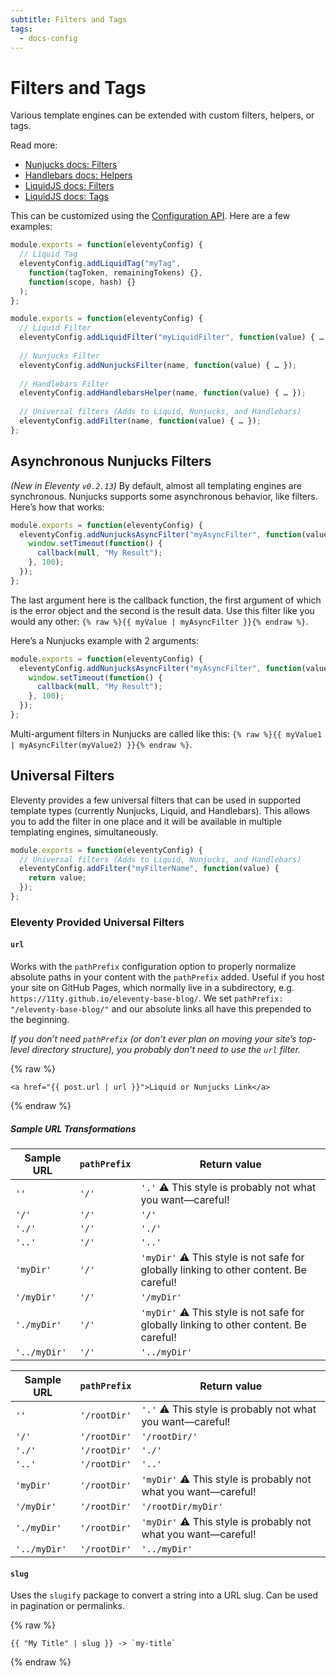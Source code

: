 ```yaml
---
subtitle: Filters and Tags
tags:
  - docs-config
---
```

# Filters and Tags

Various template engines can be extended with custom filters, helpers, or tags.

Read more:

* [Nunjucks docs: Filters](https://mozilla.github.io/nunjucks/templating.html#filters)
* [Handlebars docs: Helpers](http://handlebarsjs.com/#helpers)
* [LiquidJS docs: Filters](https://github.com/harttle/liquidjs#register-filters)
* [LiquidJS docs: Tags](https://github.com/harttle/liquidjs#register-tags)

This can be customized using the [Configuration API](/docs/config/#using-the-configuration-api). Here are a few examples:

```js
module.exports = function(eleventyConfig) {
  // Liquid Tag
  eleventyConfig.addLiquidTag("myTag",
    function(tagToken, remainingTokens) {},
    function(scope, hash) {}
  );
};
```

```js
module.exports = function(eleventyConfig) {
  // Liquid Filter
  eleventyConfig.addLiquidFilter("myLiquidFilter", function(value) { … });
  
  // Nunjucks Filter
  eleventyConfig.addNunjucksFilter(name, function(value) { … });
  
  // Handlebars Filter
  eleventyConfig.addHandlebarsHelper(name, function(value) { … });
  
  // Universal filters (Adds to Liquid, Nunjucks, and Handlebars)
  eleventyConfig.addFilter(name, function(value) { … });
};
```

## Asynchronous Nunjucks Filters

_(New in Eleventy `v0.2.13`)_ By default, almost all templating engines are synchronous. Nunjucks supports some asynchronous behavior, like filters. Here’s how that works:

```js
module.exports = function(eleventyConfig) {
  eleventyConfig.addNunjucksAsyncFilter("myAsyncFilter", function(value, callback) {
    window.setTimeout(function() {
      callback(null, "My Result");
    }, 100);
  });
};
```

The last argument here is the callback function, the first argument of which is the error object and the second is the result data. Use this filter like you would any other: `{% raw %}{{ myValue | myAsyncFilter }}{% endraw %}`.

Here’s a Nunjucks example with 2 arguments:

```js
module.exports = function(eleventyConfig) {
  eleventyConfig.addNunjucksAsyncFilter("myAsyncFilter", function(value1, value2, callback) {
    window.setTimeout(function() {
      callback(null, "My Result");
    }, 100);
  });
};
```

Multi-argument filters in Nunjucks are called like this: `{% raw %}{{ myValue1 | myAsyncFilter(myValue2) }}{% endraw %}`.

## Universal Filters

Eleventy provides a few universal filters that can be used in supported template types (currently Nunjucks, Liquid, and Handlebars). This allows you to add the filter in one place and it will be available in multiple templating engines, simultaneously.

```js
module.exports = function(eleventyConfig) {
  // Universal filters (Adds to Liquid, Nunjucks, and Handlebars)
  eleventyConfig.addFilter("myFilterName", function(value) {
    return value;
  });
};
```

### Eleventy Provided Universal Filters

#### `url`

Works with the `pathPrefix` configuration option to properly normalize absolute paths in your content with the `pathPrefix` added. Useful if you host your site on GitHub Pages, which normally live in a subdirectory, e.g. `https://11ty.github.io/eleventy-base-blog/`. We set `pathPrefix: "/eleventy-base-blog/"` and our absolute links all have this prepended to the beginning.

_If you don’t need `pathPrefix` (or don’t ever plan on moving your site’s top-level directory structure), you probably don’t need to use the `url` filter._

{% raw %}
```
<a href="{{ post.url | url }}">Liquid or Nunjucks Link</a>
```
{% endraw %}

##### Sample URL Transformations

| Sample URL   | `pathPrefix` | Return value                                                                           |
| ------------ | ------------ | -------------------------------------------------------------------------------------- |
| `''`         | `'/'`        | `'.'` ⚠️ This style is probably not what you want—careful!                             |
| `'/'`        | `'/'`        | `'/'`                                                                                  |
| `'./'`       | `'/'`        | `'./'`                                                                                 |
| `'..'`       | `'/'`        | `'..'`                                                                                 |
| `'myDir'`    | `'/'`        | `'myDir'` ⚠️ This style is not safe for globally linking to other content. Be careful! |
| `'/myDir'`   | `'/'`        | `'/myDir'`                                                                             |
| `'./myDir'`  | `'/'`        | `'myDir'` ⚠️ This style is not safe for globally linking to other content. Be careful! |
| `'../myDir'` | `'/'`        | `'../myDir'`                                                                           |

| Sample URL   | `pathPrefix` | Return value                                                   |
| ------------ | ------------ | -------------------------------------------------------------- |
| `''`         | `'/rootDir'` | `'.'` ⚠️ This style is probably not what you want—careful!     |
| `'/'`        | `'/rootDir'` | `'/rootDir/'`                                                  |
| `'./'`       | `'/rootDir'` | `'./'`                                                         |
| `'..'`       | `'/rootDir'` | `'..'`                                                         |
| `'myDir'`    | `'/rootDir'` | `'myDir'` ⚠️ This style is probably not what you want—careful! |
| `'/myDir'`   | `'/rootDir'` | `'/rootDir/myDir'`                                             |
| `'./myDir'`  | `'/rootDir'` | `'myDir'` ⚠️ This style is probably not what you want—careful! |
| `'../myDir'` | `'/rootDir'` | `'../myDir'`                                                   |

#### `slug`

Uses the `slugify` package to convert a string into a URL slug. Can be used in pagination or permalinks.

{% raw %}
```
{{ "My Title" | slug }} -> `my-title`
```
{% endraw %}